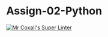 # Assign-02-Python
[![Mr Coxall's Super Linter](https://github.com/ICS3U-Programming-SamuelNkongolo/Assign-02-Python/workflows/Mr%20Coxall's%20Super%20Linter/badge.svg)](https://github.com/ICS3U-Programming-SamuelNkongolo/Assign-02-Python/actions/)
